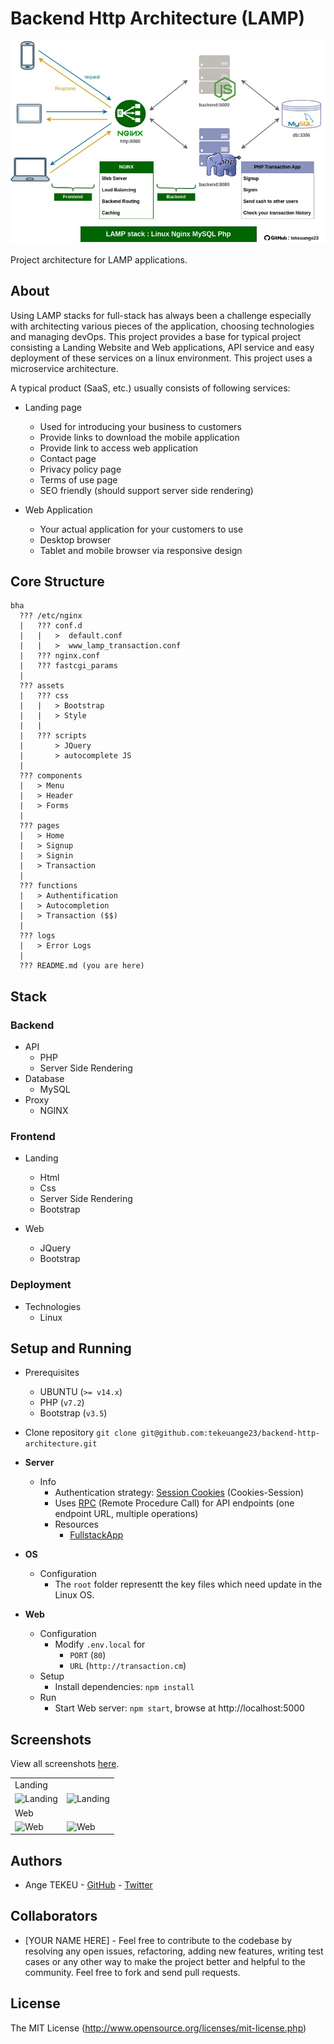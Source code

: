 # Backend Http Architecture (LAMP)

<a href="https://raw.githubusercontent.com/tekeuange23/backend-http-architecture/master/images/docs/nginx.jpg"><img src="https://raw.githubusercontent.com/tekeuange23/backend-http-architecture/master/images/docs/nginx.jpg" alt="Full-Stack JavaScript Architecture" /></a>

Project architecture for LAMP applications.


## About
Using LAMP stacks for full-stack has always been a challenge especially with architecting various pieces of the application, choosing technologies and managing devOps. This project provides a base for typical project consisting a Landing Website and Web applications, API service and easy deployment of these services on a linux environment. This project uses a microservice architecture.

A typical product (SaaS, etc.) usually consists of following services:
- Landing page
    - Used for introducing your business to customers
    - Provide links to download the mobile application
    - Provide link to access web application
    - Contact page
    - Privacy policy page
    - Terms of use page
    - SEO friendly (should support server side rendering)
    
- Web Application
    - Your actual application for your customers to use
    - Desktop browser
    - Tablet and mobile browser via responsive design

## Core Structure
    bha
      ??? /etc/nginx
      |   ??? conf.d
      |   |   >  default.conf
      |   |   >  www_lamp_transaction.conf
      |   ??? nginx.conf
      |   ??? fastcgi_params
      |
      ??? assets
      |   ??? css
      |   |   > Bootstrap
      |   |   > Style
      |   |
      |   ??? scripts
      |       > JQuery
      |       > autocomplete JS
      |
      ??? components
      |   > Menu
      |   > Header
      |   > Forms
      |
      ??? pages
      |   > Home
      |   > Signup
      |   > Signin
      |   > Transaction
      |
      ??? functions
      |   > Authentification
      |   > Autocompletion
      |   > Transaction ($$)
      |
      ??? logs
      |   > Error Logs
      |
      ??? README.md (you are here)

## Stack

### Backend
- API
    - PHP
    - Server Side Rendering
- Database
    - MySQL
- Proxy
    - NGINX

### Frontend
- Landing
    - Html
    - Css
    - Server Side Rendering
    - Bootstrap

- Web
    - JQuery
    - Bootstrap
        
### Deployment
- Technologies
    - Linux

## Setup and Running
- Prerequisites
    - UBUNTU (`>= v14.x`)
    - PHP (`v7.2`)
    - Bootstrap (`v3.5`)

- Clone repository `git clone git@github.com:tekeuange23/backend-http-architecture.git`

- **Server**
    - Info
      - Authentication strategy: [Session Cookies](https://www.php.net/manual/en/book.session) (Cookies-Session)
      - Uses [RPC](https://www.jsonrpc.org/) (Remote Procedure Call) for API endpoints (one endpoint URL, multiple operations)
      - Resources
        - [FullstackApp](https://github.com/Dropcodee/fullstackJSTestApp)
- **OS**
    - Configuration
        - The `root` folder representt the key files which need update in the Linux OS.
- **Web**
    - Configuration
        - Modify `.env.local` for
            - `PORT` (`80`)
            - `URL` (`http://transaction.cm`)
    - Setup
        - Install dependencies: `npm install`
    - Run
        - Start Web server: `npm start`, browse at http://localhost:5000
       
     
## Screenshots

View all screenshots [here](https://github.com/atulmy/atulmy.github.io/tree/master/images/fullstack-javascript-architecture).

<table>
  <tbody>
    <tr>
      <td colspan="2">Landing</td>
    </tr>
    <tr>
      <td>
        <img alt="Landing" src="https://raw.githubusercontent.com/atulmy/atulmy.github.io/master/images/fullstack-javascript-architecture/landing/Screenshot%202018-11-26%20at%208.42.33%20PM.png" />
      </td>
      <td>
        <img alt="Landing" src="https://raw.githubusercontent.com/atulmy/atulmy.github.io/master/images/fullstack-javascript-architecture/landing/Screenshot%202018-11-26%20at%208.42.44%20PM.png" />
      </td>
    </tr>
    <tr>
      <td colspan="2">Web</td>
    </tr>
    <tr>
      <td>
        <img alt="Web" src="https://raw.githubusercontent.com/atulmy/atulmy.github.io/master/images/fullstack-javascript-architecture/web/Screenshot%202018-11-26%20at%208.43.29%20PM.png" />
      </td>
      <td>
        <img alt="Web" src="https://raw.githubusercontent.com/atulmy/atulmy.github.io/master/images/fullstack-javascript-architecture/web/Screenshot%202018-11-26%20at%208.44.25%20PM.png" />
   </tr>
  </tbody>
</table>

## Authors
- Ange TEKEU - [GitHub](https://github.com/tekeuange23) - [Twitter](https://twitter.com/TekeuAnge)

## Collaborators
- [YOUR NAME HERE] - Feel free to contribute to the codebase by resolving any open issues, refactoring, adding new features, writing test cases or any other way to make the project better and helpful to the community. Feel free to fork and send pull requests.

## License

The MIT License (http://www.opensource.org/licenses/mit-license.php)
